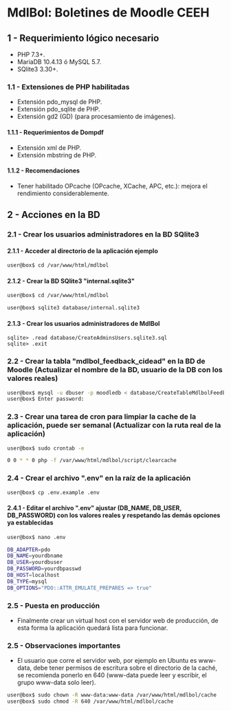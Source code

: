 # MdlBol: Boletines de Moodle CEEH

## 1 - Requerimiento lógico necesario
- PHP 7.3+.
- MariaDB 10.4.13 ó MySQL 5.7.
- SQlite3 3.30+.

### 1.1 - Extensiones de PHP habilitadas
- Extensión pdo_mysql de PHP.
- Extensión pdo_sqlite de PHP.
- Extensión gd2 (GD) (para procesamiento de imágenes).

#### 1.1.1 - Requerimientos de Dompdf
- Extensión xml de PHP.
- Extensión mbstring de PHP.
 
#### 1.1.2 - Recomendaciones 
- Tener habilitado OPcache (OPcache, XCache, APC, etc.): mejora el rendimiento considerablemente.

## 2 - Acciones en la BD

### 2.1 - Crear los usuarios administradores en la BD SQlite3

#### 2.1.1 - Acceder al directorio de la aplicación ejemplo
```bash
user@box$ cd /var/www/html/mdlbol
```

#### 2.1.2 - Crear la BD SQlite3 "internal.sqlite3"
```bash
user@box$ cd /var/www/html/mdlbol

user@box$ sqlite3 database/internal.sqlite3
```
#### 2.1.3 - Crear los usuarios administradores de MdlBol
```sqlite3
sqlite> .read database/CreateAdminsUsers.sqlite3.sql
sqlite> .exit
```
### 2.2 - Crear la tabla "mdlbol_feedback_cidead" en la BD de Moodle (Actualizar el nombre de la BD, usuario de la DB con los valores reales)
```bash
user@box$ mysql -u dbuser -p moodledb < database/CreateTableMdlbolFeedbackCidead.mariadb.sql
user@box$ Enter password: 
```
### 2.3 - Crear una tarea de cron para limpiar la cache de la aplicación, puede ser semanal (Actualizar con la ruta real de la aplicación)
```bash
user@box$ sudo crontab -e

0 0 * * 0 php -f /var/www/html/mdlbol/script/clearcache
```
### 2.4 - Crear el archivo ".env" en la raíz de la aplicación
```bash
user@box$ cp .env.example .env
```
#### 2.4.1 - Editar el archivo ".env" ajustar (DB_NAME, DB_USER, DB_PASSWORD) con los valores reales y respetando las demás opciones ya establecidas
```bash
user@box$ nano .env
```
```bash
DB_ADAPTER=pdo
DB_NAME=yourdbname
DB_USER=yourdbuser
DB_PASSWORD=yourdbpasswd
DB_HOST=localhost
DB_TYPE=mysql
DB_OPTIONS="PDO::ATTR_EMULATE_PREPARES => true"
```
### 2.5 - Puesta en producción
- Finalmente crear un virtual host con el servidor web de producción, de esta forma la aplicación quedará lista para funcionar.

### 2.5 - Observaciones importantes
- El usuario que corre el servidor web, por ejemplo en Ubuntu es www-data, debe tener permisos de escritura sobre el directorio de la caché, se recomienda ponerlo en 640 (www-data puede leer y escribir, el grupo www-data solo leer).
```bash
user@box$ sudo chown -R www-data:www-data /var/www/html/mdlbol/cache
user@box$ sudo chmod -R 640 /var/www/html/mdlbol/cache
```